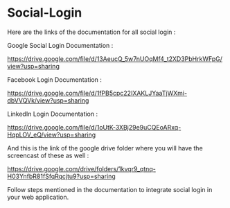 # Social-Login

Here are the links of the documentation for all social login : 

Google Social Login Documentation : 

https://drive.google.com/file/d/13AeucQ_5w7nUOqMf4_t2XD3PbHrkWFpG/view?usp=sharing

Facebook Login Documentation :

https://drive.google.com/file/d/1fPB5cpc22IXAKLJYaaTjWXmi-dbVVQVk/view?usp=sharing

LinkedIn Login Documentation : 

https://drive.google.com/file/d/1oUtK-3XBj29e9uCQEoARxq-HqpLOV_eQ/view?usp=sharing

And this is the link of the google drive folder where you will have the screencast of these as well : 

https://drive.google.com/drive/folders/1kvqr9_qtnq-H03YnfbR81fSfqRqcjtu9?usp=sharing

Follow steps mentioned in the documentation to integrate social login in your web application.
